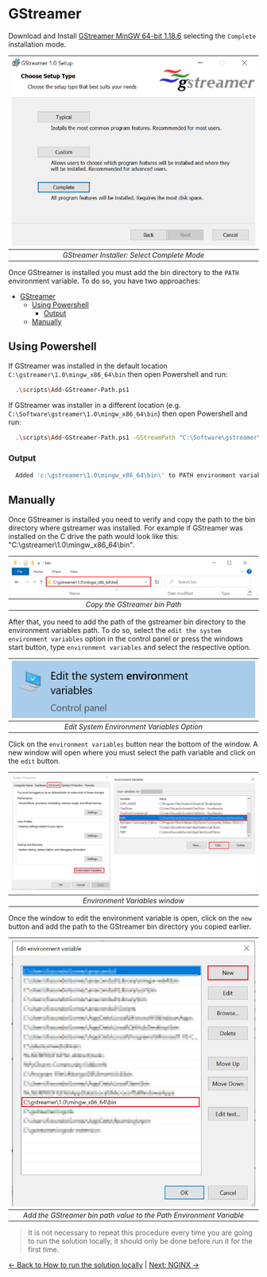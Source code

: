 # GStreamer

Download and Install [GStreamer MinGW 64-bit 1.18.6](https://gstreamer.freedesktop.org/download/#windows) selecting the `Complete` installation mode.

|![GStreamer Installer](images/gstreamer_installer.png)|
|:--:|
|*GStreamer Installer: Select Complete Mode*|

Once GStreamer is installed you must add the bin directory to the `PATH` environment variable. To do so, you have two approaches:

- [GStreamer](#gstreamer)
  - [Using Powershell](#using-powershell)
    - [Output](#output)
  - [Manually](#manually)
  
## Using Powershell

If GStreamer was installed in the default location `C:\gstreamer\1.0\mingw_x86_64\bin` then open Powershell and run:

```sh
  .\scripts\Add-GStreamer-Path.ps1
```

If GStreamer was installer in a different location (e.g. `C:\Software\gstreamer\1.0\mingw_x86_64\bin`) then open Powershell and run:

```sh
  .\scripts\Add-GStreamer-Path.ps1 -GStreamPath "C:\Software\gstreamer\1.0\mingw_x86_64\bin"
```

### Output

```sh
  Added 'c:\gstreamer\1.0\mingw_x86_64\bin\' to PATH environment variable
```

## Manually

Once GStreamer is installed you need to verify and copy the path to the bin directory where gstreamer was installed. For example if GStreamer was installed on the C drive the path would look like this: "C:\gstreamer\1.0\mingw_x86_64\bin".

|![GStreamer Bin Path](images/gstreamer_bin_path.png)|
|:--:|
|*Copy the GStreamer bin Path*|

After that, you need to add the path of the gstreamer bin directory to the environment variables path. To do so, select the `edit the system environment variables` option in the control panel or press the windows start button, type `environment variables` and select the respective option.

|![System Environment Variables](images/environment_variables_option.png)|
|:--:|
|*Edit System Environment Variables Option*|

Click on the `environment variables` button near the bottom of the window. A new window will open where you must select the path variable and click on the `edit` button.

|![Environmment Variables](images/environment_variables.png)|
|:--:|
|*Environment Variables window*|

Once the window to edit the environment variable is open, click on the `new` button and add the path to the GStreamer bin directory you copied earlier.

|![Path Environment Variable](images/environment_variables_path.png)|
|:--:|
|*Add the GStreamer bin path value to the Path Environment Variable*|

> It is not necessary to repeat this procedure every time you are going to run the solution locally, it should only be done before run it for the first time.

[← Back to How to run the solution locally](README.md#gstreamer) | [Next: NGINX →](README.md#nginx)
